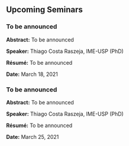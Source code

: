 ## Upcoming Seminars

### To be announced

**Abstract:** To be announced

**Speaker:** Thiago Costa Raszeja, IME-USP (PhD)

**Résumé:** To be announced

**Date:** March 18, 2021



### To be announced

**Abstract:** To be announced

**Speaker:** Thiago Costa Raszeja, IME-USP (PhD)

**Résumé:** To be announced

**Date:** March 25, 2021
